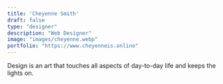 ```yaml
---
title: 'Cheyenne Smith'
draft: false
type: "designer"
description: "Web Designer"
image: "images/cheyenne.webp"
portfolio: "https://www.cheyenneis.online"
---
```


Design is an art that touches all aspects of day-to-day life and keeps the lights on.
